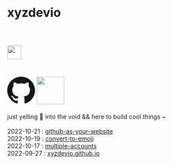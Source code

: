 <script type="text/javascript"> document.title = "@xyzdevio"; </script> <h1>xyzdevio</h1><h3><a href="https://github.com/xyzdevio/" target="_blank"> <br/>
<img src="https://user-images.githubusercontent.com/114540173/198737264-c3eef422-fe6b-4f43-a4af-3d50ad3ecdfe.png" width="32px" height="32px"/> <br/>

<br/><img src="./github64x.png"/></a>&#9;&#9;&#9;<a href="https://twitter.com/xyzdevio/" target="_blank"><img src="https://user-images.githubusercontent.com/114540173/198408411-fcd822a0-0938-40aa-80a4-c56cf0866eaf.png" width=64px height=64px/></a></h3>just yelling 📢 into the void && here to build cool things ~<!-- PROJECT LIST_BEGIN --><br/><br/>2022-10-21 : [github-as-your-website](./github-as-your-website)<br/>2022-10-19 : [convert-to-emoji](./convert-to-emoji)<br/>2022-10-17 : [multiple-accounts](./multiple-accounts)<br/>2022-09-27 : [xyzdevio.github.io](./xyzdevio.github.io)<br/><br/><!-- PROJECT LIST_END --><br/>
